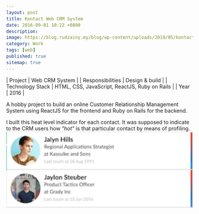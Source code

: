```yaml
---
layout: post
title: Kontact Web CRM System
date: 2016-09-01 10:22 +0800
description:
image: https://blog.rudzainy.my/blog/wp-content/uploads/2019/05/kontact-app-1.png
category: Work
tags: [web]
published: true
sitemap: true
---
```


| Project | Web CRM System |
| Responsibilities | Design & build |
| Technology Stack | HTML, CSS, JavaScript, ReactJS, Ruby on Rails |
| Year | 2016 | 

A hobby project to build an online Customer Relationship Management System using ReactJS for the frontend and Ruby on Rails for the backend.


I built this heat level indicator for each contact. It was supposed to indicate to the CRM users how *"hot"* is that particular contact by means of profiling.
![Heat map](/assets/img/posts/Screenshot_2023-12-25_at_8.48.43_PM.png)
